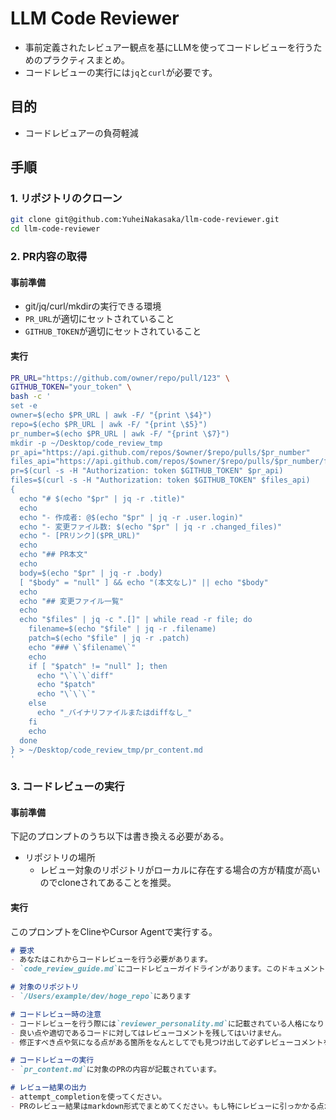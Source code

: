 # LLM Code Reviewer

- 事前定義されたレビュアー観点を基にLLMを使ってコードレビューを行うためのプラクティスまとめ。
- コードレビューの実行には`jq`と`curl`が必要です。

## 目的
- コードレビュアーの負荷軽減

## 手順
### 1. リポジトリのクローン

```sh
git clone git@github.com:YuheiNakasaka/llm-code-reviewer.git
cd llm-code-reviewer
```

### 2. PR内容の取得

#### 事前準備
- git/jq/curl/mkdirの実行できる環境
- `PR_URL`が適切にセットされていること
- `GITHUB_TOKEN`が適切にセットされていること

#### 実行
```sh
PR_URL="https://github.com/owner/repo/pull/123" \
GITHUB_TOKEN="your_token" \
bash -c '
set -e
owner=$(echo $PR_URL | awk -F/ "{print \$4}")
repo=$(echo $PR_URL | awk -F/ "{print \$5}")
pr_number=$(echo $PR_URL | awk -F/ "{print \$7}")
mkdir -p ~/Desktop/code_review_tmp
pr_api="https://api.github.com/repos/$owner/$repo/pulls/$pr_number"
files_api="https://api.github.com/repos/$owner/$repo/pulls/$pr_number/files"
pr=$(curl -s -H "Authorization: token $GITHUB_TOKEN" $pr_api)
files=$(curl -s -H "Authorization: token $GITHUB_TOKEN" $files_api)
{
  echo "# $(echo "$pr" | jq -r .title)"
  echo
  echo "- 作成者: @$(echo "$pr" | jq -r .user.login)"
  echo "- 変更ファイル数: $(echo "$pr" | jq -r .changed_files)"
  echo "- [PRリンク]($PR_URL)"
  echo
  echo "## PR本文"
  echo
  body=$(echo "$pr" | jq -r .body)
  [ "$body" = "null" ] && echo "(本文なし)" || echo "$body"
  echo
  echo "## 変更ファイル一覧"
  echo
  echo "$files" | jq -c ".[]" | while read -r file; do
    filename=$(echo "$file" | jq -r .filename)
    patch=$(echo "$file" | jq -r .patch)
    echo "### \`$filename\`"
    echo
    if [ "$patch" != "null" ]; then
      echo "\`\`\`diff"
      echo "$patch"
      echo "\`\`\`"
    else
      echo "_バイナリファイルまたはdiffなし_"
    fi
    echo
  done
} > ~/Desktop/code_review_tmp/pr_content.md
'
```

### 3. コードレビューの実行

#### 事前準備
下記のプロンプトのうち以下は書き換える必要がある。

- リポジトリの場所
  - レビュー対象のリポジトリがローカルに存在する場合の方が精度が高いのでcloneされてあることを推奨。

#### 実行
このプロンプトをClineやCursor Agentで実行する。

```markdown
# 要求
- あなたはこれからコードレビューを行う必要があります。
- `code_review_guide.md`にコードレビューガイドラインがあります。このドキュメントを基にしてコードレビューを行わなければなりません。

# 対象のリポジトリ
- `/Users/example/dev/hoge_repo`にあります

# コードレビュー時の注意
- コードレビューを行う際には`reviewer_personality.md`に記載されている人格になりきってください振る舞わなければなりません。
- 良い点や適切であるコードに対してはレビューコメントを残してはいけません。
- 修正すべき点や気になる点がある箇所をなんとしてでも見つけ出して必ずレビューコメントを残さなければなりません。

# コードレビューの実行
- `pr_content.md`に対象のPRの内容が記載されています。

# レビュー結果の出力
- attempt_completionを使ってください。
- PRのレビュー結果はmarkdown形式でまとめてください。もし特にレビューに引っかかる点がなければLGTMと返してください。
```
